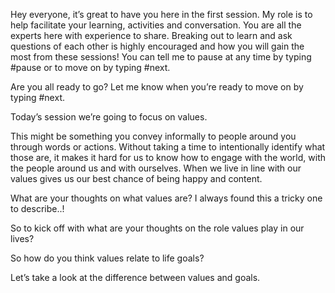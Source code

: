 Hey everyone, it’s great to have you here in the first session. My role is to help facilitate your learning, activities and conversation. You are all the experts here with experience to share. Breaking out to learn and ask questions of each other is highly encouraged and how you will gain the most from these sessions! You can tell me to pause at any time by typing #pause or to move on by typing #next. 

Are you all ready to go? Let me know when you’re ready to move on by typing #next.

Today’s session we’re going to focus on values. 

This might be something you convey informally to people around you through words or actions. Without taking a time to intentionally identify what those are, it makes it hard for us to know how to engage with the world, with the people around us and with ourselves. When we live in line with our values gives us our best chance of being happy and content.

What are your thoughts on what values are? 
I always found this a tricky one to describe..!

So to kick off with what are your thoughts on the role values play in our lives?

So how do you think values relate to life goals?

Let’s take a look at the difference between values and goals. 